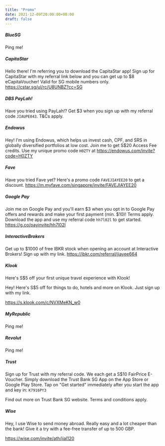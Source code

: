 ```yaml
---
title: "Promo"
date: 2021-12-09T20:00:00+08:00
draft: false
---
```

##### BlueSG

Ping me!

##### CapitaStar

Hello there! I'm referring you to download the CapitaStar app! Sign up for CapitaStar with my referral link below and you can get up to $8 eCapitaVoucher! Valid for SG mobile numbers only. https://cstar.sg/ul/rc/U8UNBZ?cc=SG

##### DBS PayLah!

Have you tried using PayLah!? Get $3 when you sign up with my referral code `JIAUPE043`. T&Cs apply.

##### Endowus

Hey! I'm using Endowus, which helps us invest cash, CPF, and SRS in globally diversified portfolios at low cost. Join me to get S$20 Access Fee credits. Use my unique promo code `H0ZTY` at https://endowus.com/invite?code=H0ZTY

##### Fave

Have you tried Fave yet? Here's a promo code `FAVEJIAYEE20` to get a discount. https://m.myfave.com/singapore/invite/FAVEJIAYEE20

##### Google Pay

Join me on Google Pay and you'll earn $3 when you opt in to Google Pay offers and rewards and make your first payment (min. $10)! Terms apply. Download the app and use my referral code `hh7l02l` to get started. https://g.co/payinvite/hh7l02l

##### InteractiveBrokers

Get up to $1000 of free IBKR stock when opening an account at Interactive Brokers! Sign up with my link. https://ibkr.com/referral/jiayee664

##### Klook

Here's S$5 off your first unique travel experience with Klook!

Hey! Here's S$5 off for things to do, hotels and more on Klook. Just sign up with my link.

https://s.klook.com/c/NVXMeKN_w0

##### MyRepublic

Ping me!

##### Revolut

Ping me!

##### Trust

Sign up for Trust with my referral code. We each get a S$10 FairPrice E-Voucher. Simply download the Trust Bank SG App on the App Store or Google Play Store. Tap on "Get started" immediately after you start the app and key in: `K7916PY3`

Find out more on Trust Bank SG website. Terms and conditions apply.

##### Wise

Hey, I use Wise to send money abroad. Really easy and a lot cheaper than the bank! Give it a try with a fee-free transfer of up to 500 GBP.

https://wise.com/invite/ath/jial120
